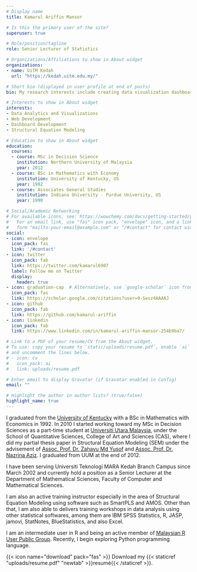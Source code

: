 ```yaml
---
# Display name
title: Kamarul Ariffin Mansor

# Is this the primary user of the site?
superuser: true

# Role/position/tagline
role: Senior Lecturer of Statistics

# Organizations/Affiliations to show in About widget
organizations:
- name: UiTM Kedah
  url: "https://kedah.uitm.edu.my/"

# Short bio (displayed in user profile at end of posts)
bio: My research interests include creating data visualization dashboard and data analytics.

# Interests to show in About widget
interests:
- Data Analytics and Visualizations
- Web Development
- Dashboard Development  
- Structural Equation Modeling

# Education to show in About widget
education:
  courses:
  - course: MSc in Decision Science
    institution: Northern University of Malaysia
    year: 2012
  - course: BSc in Mathematics with Economy
    institution: University of Kentucky, US
    year: 1992
  - course: Associates General Studies
    institution: Indiana University - Purdue University, US
    year: 1990

# Social/Academic Networking
# For available icons, see: https://wowchemy.com/docs/getting-started/page-builder/#icons
#   For an email link, use "fas" icon pack, "envelope" icon, and a link in the
#   form "mailto:your-email@example.com" or "/#contact" for contact widget.
social:
- icon: envelope
  icon_pack: fas
  link: '/#contact'
- icon: twitter
  icon_pack: fab
  link: https://twitter.com/kamarul6907
  label: Follow me on Twitter
  display:
    header: true
- icon: graduation-cap  # Alternatively, use `google-scholar` icon from `ai` icon pack
  icon_pack: fas
  link: https://scholar.google.com/citations?user=9-Sesz4AAAAJ
- icon: github
  icon_pack: fab
  link: https://github.com/kamarul-ariffin
- icon: linkedin
  icon_pack: fab
  link: https://www.linkedin.com/in/kamarul-ariffin-mansor-254b9ba7/

# Link to a PDF of your resume/CV from the About widget.
# To use: copy your resume to `static/uploads/resume.pdf`, enable `ai` icons in `params.toml`,
# and uncomment the lines below.
# - icon: cv
#   icon_pack: ai
#   link: uploads/resume.pdf

# Enter email to display Gravatar (if Gravatar enabled in Config)
email: ""

# Highlight the author in author lists? (true/false)
highlight_name: true
---
```


I graduated from the [University of Kentucky](https://math.as.uky.edu/) with a BSc in Mathematics with Economics in 1992. In 2010 I started working toward my MSc in Decision Sciences as a part-time student at [Universiti Utara Malaysia](http://sqs.uum.edu.my/), under the School of Quantitative Sciences, College of Art and Sciences (CAS), where I did my partial thesis paper in Structural Equation Modeling (SEM) under the advisement of [Assoc. Prof. Dr. Zahayu Md Yusof](http://experts.uum.edu.my/Researcher_Info.aspx?nopkj=1869) and [Assoc. Prof. Dr. Nazrina Aziz](http://experts.uum.edu.my/Researcher_Info.aspx?nopkj=2237). I graduated from UUM at the end of 2012.  

I have been serving Universiti Teknologi MARA Kedah Branch Campus since March 2002 and currently hold a position as a Senior Lecturer at the Department of Mathematical Sciences, Faculty of Computer and Mathematical Sciences.  

I am also an active training instructor especially in the area of Structural Equation Modeling using software such as SmartPLS and AMOS. Other than that, I am also able to delivers training workshops in data analysis using other statistical softwares, among them are IBM SPSS Statistics, R, JASP, jamovi, StatNotes, BlueStatistics, and also Excel.  

I am an intermediate user in R and being an active member of [Malaysian R User Public Group](https://www.meetup.com/Malaysia-R-User-Group/). Recently, I begin exploring Python programming language.  

{{< icon name="download" pack="fas" >}} Download my {{< staticref "uploads/resume.pdf" "newtab" >}}resumé{{< /staticref >}}.
